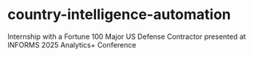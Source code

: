 # country-intelligence-automation
Internship with a Fortune 100 Major US Defense Contractor presented at INFORMS 2025 Analytics+ Conference
